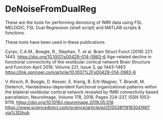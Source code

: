 # DeNoiseFromDualReg
These are the tools for performing denoising of fMRI data using FSL MELODIC, FSL Dual Regression (shell script) and MATLAB scripts & functions.

These tools have been used in these publications

Cyran, C.A.M., Boegle, R., Stephan, T. et al. Brain Struct Funct (2016) 221: 1443. https://doi.org/10.1007/s00429-014-0983-6
Age-related decline in functional connectivity of the vestibular cortical network
Brain Structure and Function April 2016, Volume 221, Issue 3, pp 1443–1463
https://link.springer.com/article/10.1007%2Fs00429-014-0983-6





V. Kirsch, R. Boegle, D. Keeser, E. Kierig, B. Ertl-Wagner, T. Brandt, M. Dieterich,
Handedness-dependent functional organizational patterns within the bilateral vestibular cortical network revealed by fMRI connectivity based parcellation,
NeuroImage, Volume 178, 2018, Pages 224-237, ISSN 1053-8119,
https://doi.org/10.1016/j.neuroimage.2018.05.018.
https://www.sciencedirect.com/science/article/pii/S1053811918304166?via%3Dihub
